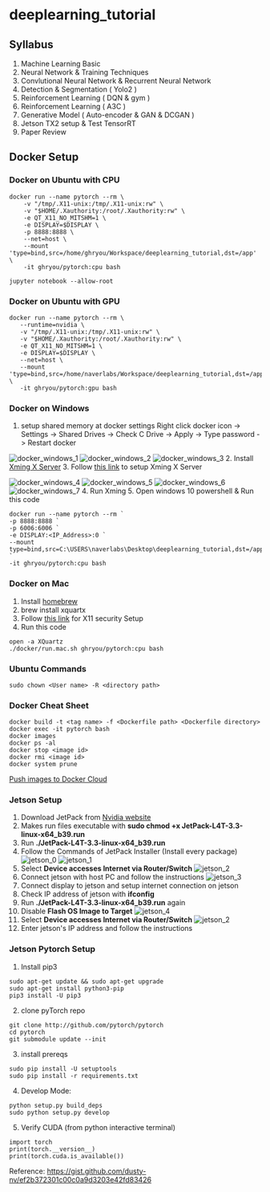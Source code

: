 # deeplearning_tutorial

## Syllabus
1. Machine Learning Basic
2. Neural Network & Training Techniques
3. Convlutional Neural Network & Recurrent Neural Network
4. Detection & Segmentation ( Yolo2 )
5. Reinforcement Learning ( DQN & gym )
6. Reinforcement Learning ( A3C )
7. Generative Model ( Auto-encoder & GAN & DCGAN )
8. Jetson TX2 setup & Test TensorRT
9. Paper Review

## Docker Setup
### Docker on Ubuntu with CPU
```
docker run --name pytorch --rm \
    -v "/tmp/.X11-unix:/tmp/.X11-unix:rw" \
    -v "$HOME/.Xauthority:/root/.Xauthority:rw" \
    -e QT_X11_NO_MITSHM=1 \
    -e DISPLAY=$DISPLAY \
    -p 8888:8888 \
    --net=host \
    --mount 'type=bind,src=/home/ghryou/Workspace/deeplearning_tutorial,dst=/app' \
    -it ghryou/pytorch:cpu bash

jupyter notebook --allow-root
```

### Docker on Ubuntu with GPU
```
docker run --name pytorch --rm \
   --runtime=nvidia \
   -v "/tmp/.X11-unix:/tmp/.X11-unix:rw" \
   -v "$HOME/.Xauthority:/root/.Xauthority:rw" \
   -e QT_X11_NO_MITSHM=1 \
   -e DISPLAY=$DISPLAY \
   --net=host \
   --mount 'type=bind,src=/home/naverlabs/Workspace/deeplearning_tutorial,dst=/app' \
   -it ghryou/pytorch:gpu bash​
```

### Docker on Windows
1. setup shared memory at docker settings
Right click docker icon -> Settings -> Shared Drives -> Check C Drive -> Apply -> Type password -> Restart docker

![docker_windows_1](res/docker_windows_1.png)
![docker_windows_2](res/docker_windows_2.png)
![docker_windows_3](res/docker_windows_3.png)
2. Install [Xming X Server](https://sourceforge.net/projects/xming/)
3. Follow [this link](https://blogs.msdn.microsoft.com/jamiedalton/2018/05/17/windows-10-docker-gui/) to setup Xming X Server

![docker_windows_4](res/docker_windows_4.png)
![docker_windows_5](res/docker_windows_5.png)
![docker_windows_6](res/docker_windows_6.png)
![docker_windows_7](res/docker_windows_7.png)
4. Run Xming
5. Open windows 10 powershell & Run this code
```
docker run --name pytorch --rm `
-p 8888:8888 `
-p 6006:6006 `
-e DISPLAY:<IP_Address>:0 `
--mount type=bind,src=C:\USERS\naverlabs\Desktop\deeplearning_tutorial,dst=/app `
-it ghryou/pytorch:cpu bash​
```

### Docker on Mac
1. Install [homebrew](https://brew.sh/index_ko)
2. brew install xquartx
3. Follow [this link](https://sourabhbajaj.com/blog/2017/02/07/gui-applications-docker-mac/) for X11 security Setup
4. Run this code
```
open -a XQuartz
./docker/run.mac.sh ghryou/pytorch:cpu bash
```

### Ubuntu Commands
```
sudo chown <User name> -R <directory path>
```

### Docker Cheat Sheet
```
docker build -t <tag name> -f <Dockerfile path> <Dockerfile directory>
docker exec -it pytorch bash
docker images
docker ps -al
docker stop <image id>
docker rmi <image id>
docker system prune
```

[Push images to Docker Cloud](https://docs.docker.com/docker-cloud/builds/push-images/)

### Jetson Setup
1. Download JetPack from [Nvidia website](https://developer.nvidia.com/embedded/jetpack)
2. Makes run files executable with **sudo chmod +x JetPack-L4T-3.3-linux-x64_b39.run**
3. Run **./JetPack-L4T-3.3-linux-x64_b39.run**
4. Follow the Commands of JetPack Installer (Install every package)
![jetson_0](res/jetson_0.png)
![jetson_1](res/jetson_1.png)
5. Select **Device accesses Internet via Router/Switch**
![jetson_2](res/jetson_2.png)
6. Connect jetson with host PC and follow the instructions
![jetson_3](res/jetson_3.png)
7. Connect display to jetson and setup internet connection on jetson
8. Check IP address of jetson with **ifconfig**
9. Run **./JetPack-L4T-3.3-linux-x64_b39.run** again
10. Disable **Flash OS Image to Target**
![jetson_4](res/jetson_4.png)
11. Select **Device accesses Internet via Router/Switch**
![jetson_2](res/jetson_2.png)
12. Enter jetson's IP address and follow the instructions

### Jetson Pytorch Setup
1. Install pip3
```
sudo apt-get update && sudo apt-get upgrade
sudo apt-get install python3-pip
pip3 install -U pip3
```
2. clone pyTorch repo
```
git clone http://github.com/pytorch/pytorch
cd pytorch
git submodule update --init
```
3. install prereqs
```
sudo pip install -U setuptools
sudo pip install -r requirements.txt
```
4. Develop Mode:
```
python setup.py build_deps
sudo python setup.py develop
```
5. Verify CUDA (from python interactive terminal)
```
import torch
print(torch.__version__)
print(torch.cuda.is_available())
```

Reference: https://gist.github.com/dusty-nv/ef2b372301c00c0a9d3203e42fd83426
